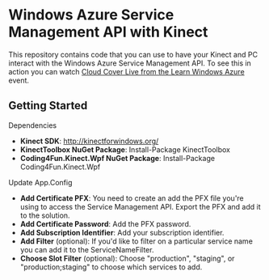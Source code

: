 <h1>Windows Azure Service Management API with Kinect</h1>
<p>This repository contains code that you can use to have your Kinect and PC interact with the Windows Azure Service Management API. To see this in action you can watch <a href="http://channel9.msdn.com/Events/windowsazure/learn/Channel-9-Cloud-Cover-Show-Live">Cloud Cover Live from the Learn Windows Azure</a> event.
</p>
<h2>Getting Started</h2>
<p>Dependencies</p>
<ul>
    <li><strong>Kinect SDK</strong>: <a href="http://kinectforwindows.org/">http://kinectforwindows.org/</a></li>
    <li><strong>KinectToolbox NuGet Package</strong>: Install-Package KinectToolbox</li>
    <li><strong>Coding4Fun.Kinect.Wpf NuGet Package</strong>: Install-Package Coding4Fun.Kinect.Wpf</li>
</ul>
<p>Update App.Config</p>
<ul>
    <li><strong>Add Certificate PFX</strong>: You need to create an add the PFX file you're using to access the Service Management API. Export the PFX and add it to the solution.</li>
    <li><strong>Add Certificate Password</strong>: Add the PFX password.</li>
    <li><strong>Add Subscription Identifier</strong>: Add your subscription identifier.</li>
    <li><strong>Add Filter</strong> (optional): If you'd like to filter on a particular service name you can add it to the ServiceNameFilter.</li>
    <li><strong>Choose Slot Filter</strong> (optional): Choose "production", "staging", or "production;staging" to choose which services to add.</li>
</ul>